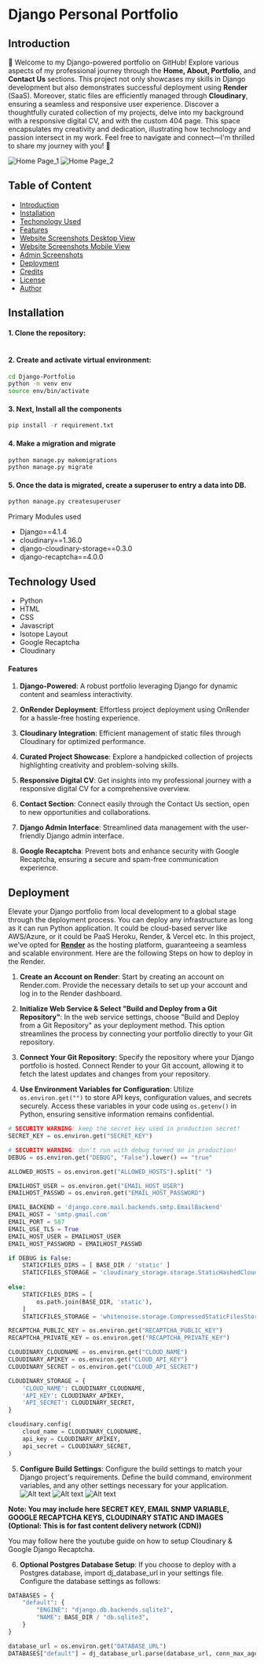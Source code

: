 # Django Personal Portfolio



## Introduction
🚀 Welcome to my Django-powered portfolio on GitHub! Explore various aspects of my professional journey through the **Home, About, Portfolio**, and **Contact Us** sections. This project not only showcases my skills in Django development but also demonstrates successful deployment using **Render** (SaaS). Moreover, static files are efficiently managed through **Cloudinary**, ensuring a seamless and responsive user experience. Discover a thoughtfully curated collection of my projects, delve into my background with a responsive digital CV, and with the custom 404 page. This space encapsulates my creativity and dedication, illustrating how technology and passion intersect in my work. Feel free to navigate and connect—I'm thrilled to share my journey with you! 👋

![Home Page_1](</Website Screenshots/main_home.png>)
![Home Page_2](</Website Screenshots/main_home_mobile.png>)

## Table of Content
  * [Introduction](#introduction)
  * [Installation](#installation)
  * [Techonology Used](#technology-used)
  * [Features](#features)
  * [Website Screenshots Desktop View](#website-screenshots-desktop-view)
  * [Website Screenshots Mobile View](#website-screenshots-mobile-view)
  * [Admin Screenshots](#admin-screenshots)
  * [Deployment](#deployment)
  * [Credits](#credits)
  * [License](#License)
  * [Author](#author)

## Installation
#### 1. Clone the repository:
```bash

```
#### 2. Create and activate virtual environment:
```bash
cd Django-Portfolio
python -m venv env
source env/bin/activate
```

#### 3. Next, Install all the components
```python
pip install -r requirement.txt
```
#### 4. Make a migration and migrate
```python
python manage.py makemigrations
python manage.py migrate
```
#### 5. Once the data is migrated, create a superuser to entry a data into DB.
```python
python manage.py createsuperuser
```

Primary Modules used
  - Django==4.1.4  
  - cloudinary==1.36.0
  - django-cloudinary-storage==0.3.0
  - django-recaptcha==4.0.0

## Technology Used
- Python
- HTML
- CSS
- Javascript
- Isotope Layout
- Google Recaptcha
- Cloudinary

#### Features
1. **Django-Powered**: A robust portfolio leveraging Django for dynamic content and seamless interactivity.

2. **OnRender Deployment**: Effortless project deployment using OnRender for a hassle-free hosting experience.

3. **Cloudinary Integration**: Efficient management of static files through Cloudinary for optimized performance.

4. **Curated Project Showcase**: Explore a handpicked collection of projects highlighting creativity and problem-solving skills.

5. **Responsive Digital CV**: Get insights into my professional journey with a responsive digital CV for a comprehensive overview.

6. **Contact Section**: Connect easily through the Contact Us section, open to new opportunities and collaborations.

7. **Django Admin Interface**: Streamlined data management with the user-friendly Django admin interface.

8. **Google Recaptcha**: Prevent bots and enhance security with Google Recaptcha, ensuring a secure and spam-free communication experience.



## Deployment
Elevate your Django portfolio from local development to a global stage through the deployment process. You can deploy any infrastructure as long as it can run Python application. It could be cloud-based server like AWS/Azure, or it could be PaaS Heroku, Render, & Vercel etc. In this project, we've opted for **[Render](https://render.com/)** as the hosting platform, guaranteeing a seamless and scalable environment. Here are the following Steps on how to deploy in the Render.

1. **Create an Account on Render**:
Start by creating an account on Render.com. Provide the necessary details to set up your account and log in to the Render dashboard.

2. **Initialize Web Service & Select "Build and Deploy from a Git Repository"**:
In the web service settings, choose "Build and Deploy from a Git Repository" as your deployment method. This option streamlines the process by connecting your portfolio directly to your Git repository.

3. **Connect Your Git Repository**:
Specify the repository where your Django portfolio is hosted. Connect Render to your Git account, allowing it to fetch the latest updates and changes from your repository.

4. **Use Environment Variables for Configuration**:
Utilize `os.environ.get("")` to store API keys, configuration values, and secrets securely. Access these variables in your code using `os.getenv()` in Python, ensuring sensitive information remains confidential.
```python
# SECURITY WARNING: keep the secret key used in production secret!
SECRET_KEY = os.environ.get("SECRET_KEY")

# SECURITY WARNING: don't run with debug turned on in production!
DEBUG = os.environ.get("DEBUG", "False").lower() == "true"

ALLOWED_HOSTS = os.environ.get("ALLOWED_HOSTS").split(" ")

EMAILHOST_USER = os.environ.get("EMAIL_HOST_USER")
EMAILHOST_PASSWD = os.environ.get("EMAIL_HOST_PASSWORD")

EMAIL_BACKEND = 'django.core.mail.backends.smtp.EmailBackend'
EMAIL_HOST = 'smtp.gmail.com'
EMAIL_PORT = 587
EMAIL_USE_TLS = True
EMAIL_HOST_USER = EMAILHOST_USER
EMAIL_HOST_PASSWORD = EMAILHOST_PASSWD

if DEBUG is False:
    STATICFILES_DIRS = [ BASE_DIR / 'static' ]
    STATICFILES_STORAGE = 'cloudinary_storage.storage.StaticHashedCloudinaryStorage'
    
else:
    STATICFILES_DIRS = [
        os.path.join(BASE_DIR, 'static'),
    ]
    STATICFILES_STORAGE = 'whitenoise.storage.CompressedStaticFilesStorage'

RECAPTCHA_PUBLIC_KEY = os.environ.get("RECAPTCHA_PUBLIC_KEY")
RECAPTCHA_PRIVATE_KEY = os.environ.get("RECAPTCHA_PRIVATE_KEY")

CLOUDINARY_CLOUDNAME = os.environ.get("CLOUD_NAME")
CLOUDINARY_APIKEY = os.environ.get("CLOUD_API_KEY")
CLOUDINARY_SECRET = os.environ.get("CLOUD_API_SECRET")

CLOUDINARY_STORAGE = {
    'CLOUD_NAME': CLOUDINARY_CLOUDNAME,
    'API_KEY': CLOUDINARY_APIKEY,
    'API_SECRET': CLOUDINARY_SECRET,
}

cloudinary.config(
    cloud_name = CLOUDINARY_CLOUDNAME,
    api_key = CLOUDINARY_APIKEY,
    api_secret = CLOUDINARY_SECRET,
)
```

5. **Configure Build Settings**:
Configure the build settings to match your Django project's requirements. Define the build command, environment variables, and any other settings necessary for your application.
![Alt text](</Deployment Screenshots/image-3.png>)
![Alt text](</Deployment Screenshots/image-4.png>)
![Alt text](</Deployment Screenshots/image-5.png>)

**Note: You may include here SECRET KEY, EMAIL SNMP VARIABLE, GOOGLE RECAPTCHA KEYS, CLOUDINARY STATIC AND IMAGES (Optional: This is for fast content delivery network (CDN))**

You may follow here the youtube guide on how to setup Cloudinary & Google Django Recaptcha.


6. **Optional Postgres Database Setup**:
If you choose to deploy with a Postgres database, import dj_database_url in your settings file. Configure the database settings as follows:
```python
DATABASES = {
    "default": {
        "ENGINE": "django.db.backends.sqlite3",
        "NAME": BASE_DIR / "db.sqlite3",
    }
}

database_url = os.environ.get("DATABASE_URL")
DATABASES["default"] = dj_database_url.parse(database_url, conn_max_age=600)
```






